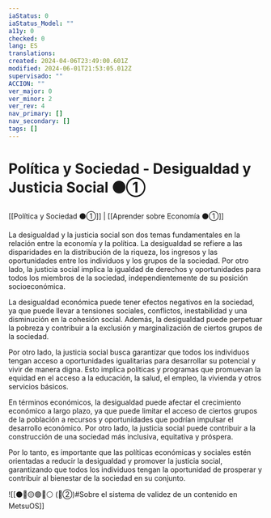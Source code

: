 ```yaml
---
iaStatus: 0
iaStatus_Model: ""
a11y: 0
checked: 0
lang: ES
translations: 
created: 2024-04-06T23:49:00.601Z
modified: 2024-06-01T21:53:05.012Z
supervisado: ""
ACCION: ""
ver_major: 0
ver_minor: 2
ver_rev: 4
nav_primary: []
nav_secondary: []
tags: []
---
```

# Política y Sociedad - Desigualdad y Justicia Social ⚫①

[[Política y Sociedad ⚫①]] | [[Aprender sobre Economía ⚫①]]

La desigualdad y la justicia social son dos temas fundamentales en la relación entre la economía y la política. La desigualdad se refiere a las disparidades en la distribución de la riqueza, los ingresos y las oportunidades entre los individuos y los grupos de la sociedad. Por otro lado, la justicia social implica la igualdad de derechos y oportunidades para todos los miembros de la sociedad, independientemente de su posición socioeconómica.

La desigualdad económica puede tener efectos negativos en la sociedad, ya que puede llevar a tensiones sociales, conflictos, inestabilidad y una disminución en la cohesión social. Además, la desigualdad puede perpetuar la pobreza y contribuir a la exclusión y marginalización de ciertos grupos de la sociedad.

Por otro lado, la justicia social busca garantizar que todos los individuos tengan acceso a oportunidades igualitarias para desarrollar su potencial y vivir de manera digna. Esto implica políticas y programas que promuevan la equidad en el acceso a la educación, la salud, el empleo, la vivienda y otros servicios básicos.

En términos económicos, la desigualdad puede afectar el crecimiento económico a largo plazo, ya que puede limitar el acceso de ciertos grupos de la población a recursos y oportunidades que podrían impulsar el desarrollo económico. Por otro lado, la justicia social puede contribuir a la construcción de una sociedad más inclusiva, equitativa y próspera.

Por lo tanto, es importante que las políticas económicas y sociales estén orientadas a reducir la desigualdad y promover la justicia social, garantizando que todos los individuos tengan la oportunidad de prosperar y contribuir al bienestar de la sociedad en su conjunto.

![[⚫🔴🟡🟢🔵⚪ (🔴②)#Sobre el sistema de validez de un contenido en MetsuOS]]